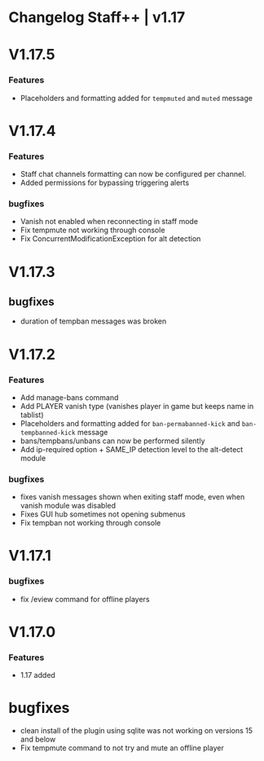 # Changelog Staff++ | v1.17

# V1.17.5

### Features
- Placeholders and formatting added for `tempmuted` and `muted` message

# V1.17.4

### Features
- Staff chat channels formatting can now be configured per channel.
- Added permissions for bypassing triggering alerts

### bugfixes
- Vanish not enabled when reconnecting in staff mode
- Fix tempmute not working through console
- Fix ConcurrentModificationException for alt detection

# V1.17.3
## bugfixes
- duration of tempban messages was broken

# V1.17.2
### Features
- Add manage-bans command
- Add PLAYER vanish type (vanishes player in game but keeps name in tablist)
- Placeholders and formatting added for `ban-permabanned-kick` and `ban-tempbanned-kick` message
- bans/tempbans/unbans can now be performed silently
- Add ip-required option + SAME_IP detection level to the alt-detect module

### bugfixes
- fixes vanish messages shown when exiting staff mode, even when vanish module was disabled
- Fixes GUI hub sometimes not opening submenus
- Fix tempban not working through console

# V1.17.1
### bugfixes
- fix /eview command for offline players

# V1.17.0
### Features 
- 1.17 added

# bugfixes
- clean install of the plugin using sqlite was not working on versions 15 and below
- Fix tempmute command to not try and mute an offline player
